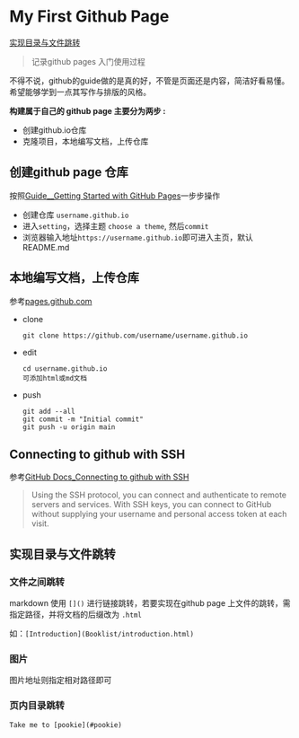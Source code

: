 # My First Github Page

[实现目录与文件跳转](#实现目录与文件跳转)

> 记录github pages 入门使用过程

不得不说，github的guide做的是真的好，不管是页面还是内容，简洁好看易懂。希望能够学到一点其写作与排版的风格。

**构建属于自己的 github page 主要分为两步 :**

+ 创建github.io仓库
+ 克隆项目，本地编写文档，上传仓库

## 创建github page 仓库

按照[Guide__Getting Started with GitHub Pages](https://guides.github.com/features/pages/)一步步操作

+ 创建仓库 `username.github.io`
+ 进入`setting`，选择主题 `choose a theme`,  然后`commit`
+ 浏览器输入地址`https://username.github.io`即可进入主页，默认README.md

## 本地编写文档，上传仓库

参考[pages.github.com](https://pages.github.com/)

+ clone

  ``` sehll
  git clone https://github.com/username/username.github.io
  ```

+ edit 

  ``` shell
  cd username.github.io
  可添加html或md文档
  ```

+ push

  ``` shell
  git add --all
  git commit -m "Initial commit"
  git push -u origin main
  ```

## Connecting to github with SSH

参考[GitHub Docs_Connecting to github with SSH](https://docs.github.com/en/github/authenticating-to-github/about-ssh)

> Using the SSH protocol, you can connect and authenticate to remote servers and services. With SSH keys, you can connect to GitHub without supplying your username and personal access token at each visit.



## 实现目录与文件跳转

### 文件之间跳转

markdown 使用 `[]()` 进行链接跳转，若要实现在github page 上文件的跳转，需指定路径，并将文档的后缀改为 `.html` 

如：`[Introduction](Booklist/introduction.html)`

### 图片

图片地址则指定相对路径即可

### 页内目录跳转

`Take me to [pookie](#pookie)`





